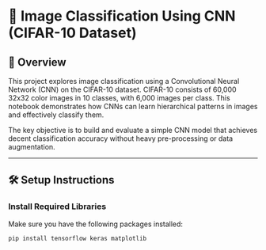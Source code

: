 # 🧠 Image Classification Using CNN (CIFAR-10 Dataset)

## 📘 Overview

This project explores image classification using a Convolutional Neural Network (CNN) on the CIFAR-10 dataset. CIFAR-10 consists of 60,000 32x32 color images in 10 classes, with 6,000 images per class. This notebook demonstrates how CNNs can learn hierarchical patterns in images and effectively classify them.

The key objective is to build and evaluate a simple CNN model that achieves decent classification accuracy without heavy pre-processing or data augmentation.

---

## 🛠️ Setup Instructions

### Install Required Libraries
Make sure you have the following packages installed:

```bash
pip install tensorflow keras matplotlib
